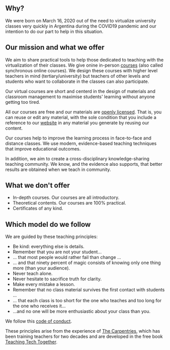 ## Why?

We were born on March 16, 2020 out of the need to virtualize university classes very quickly in Argentina during the COVID19 pandemic and our intention to do our part to help in this situation. 

## Our mission and what we offer

We aim to share practical tools to help those dedicated to teaching with the virtualization of their classes. We give onine in-person [courses](https://metadocencia.netlify.app/cursos/) (also called synchronous online courses). We design these courses with higher level teachers in mind (tertiary/university) but teachers of other levels and students who want to collaborate in the classes can also participate.

Our virtual courses are short and centerd in the design of materials and classroom management to maximise students' learning without anyone getting too tired. 
	
All our courses are free and our materials are [openly licensed](LICENCE.md). That is, you can reuse or edit any material, with the sole condition that you include a reference to our [website](https://metadocencia.netlify.app/) in any material you generate by reusing our content.

Our courses help to improve the learning process in face-to-face and distance classes. We use modern, evidence-based teaching techniques that improve educational outcomes. 

In addition, we aim to create a cross-disciplinary knowledge-sharing teaching community. We know, and the evidence also supports, that better results are obtained when we teach in community.

## What we **don't** offer

* In-depth courses. Our courses are all introductory.
* Theoretical contents. Our courses are 100% practical.
* Certificates of any kind.

## Which model do we follow

We are guided by these teaching principles:

* Be kind: everything else is details.
* Remember that you are not your student...
* ... that most people would rather fail than change ...
* ... and that ninety percent of magic consists of knowing only one thing more (than your audience).
* Never teach alone.
* Never hesitate to sacrifice truth for clarity.
* Make every mistake a lesson.
* Remember that no class material survives the first contact with students ...
* ... that each class is too short for the one who teaches and too long for the one who receives it...
* ...and no one will be more enthusiastic about your class than you.

We follow this [code of conduct](CODE-OF-CONDUCT.md).

These principles arise from the experience of [The Carpentries](https://carpentries.org), which has been training teachers for two decades and are developed in the free book [Teaching Tech Together](https://teachtogether.tech/).
